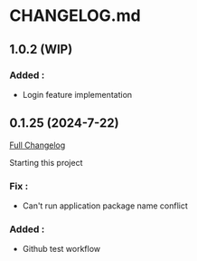 # CHANGELOG.md

## 1.0.2 (WIP)

### **Added :**

- Login feature implementation

## 0.1.25 (2024-7-22)

[Full Changelog](https://github.com/izzalDev/izlearn/compare/v1.0.1...v1.0.2)

Starting this project

### **Fix :**

- Can't run application package name conflict

### **Added :**

- Github test workflow
